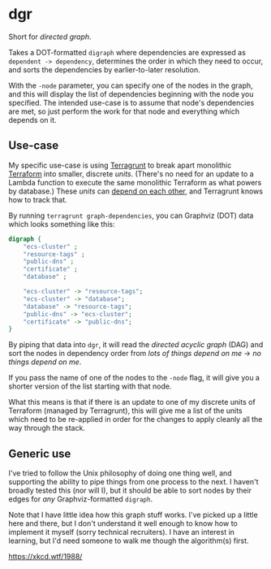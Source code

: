 # dgr

Short for _directed graph_.

Takes a DOT-formatted `digraph` where dependencies are expressed as `dependent -> dependency`, determines the order in which they need to occur, and sorts the dependencies by earlier-to-later resolution.

With the `-node` parameter, you can specify one of the nodes in the graph, and this will display the list of dependencies beginning with the node you specified. The intended use-case is to assume that node's dependencies are met, so just perform the work for that node and everything which depends on it.

## Use-case

My specific use-case is using [Terragrunt] to break apart monolithic [Terraform] into smaller, discrete _units_. (There's no need for an update to a Lambda function to execute the same monolithic Terraform as what powers by database.) These _units_ can [depend on each other](https://terragrunt.gruntwork.io/docs/features/keep-your-terraform-code-dry/), and Terragrunt knows how to track that.

By running `terragrunt graph-dependencies`, you can Graphviz (DOT) data which looks something like this:

```dot
digraph {
	"ecs-cluster" ;
	"resource-tags" ;
	"public-dns" ;
	"certificate" ;
	"database" ;

	"ecs-cluster" -> "resource-tags";
	"ecs-cluster" -> "database";
	"database" -> "resource-tags";
	"public-dns" -> "ecs-cluster";
	"certificate" -> "public-dns";
}
```

By piping that data into `dgr`, it will read the _directed acyclic graph_ (DAG) and sort the nodes in dependency order from _lots of things depend on me_ → _no things depend on me_.

If you pass the name of one of the nodes to the `-node` flag, it will give you a shorter version of the list starting with that node.

What this means is that if there is an update to one of my discrete units of Terraform (managed by Terragrunt), this will give me a list of the units which need to be re-applied in order for the changes to apply cleanly all the way through the stack.

## Generic use

I've tried to follow the Unix philosophy of doing one thing well, and supporting the ability to pipe things from one process to the next. I haven't broadly tested this (nor will I), but it should be able to sort nodes by their edges for _any_ Graphviz-formatted `digraph`.

Note that I have little idea how this graph stuff works. I've picked up a little here and there, but I don't understand it well enough to know how to implement it myself (sorry technical recruiters). I have an interest in learning, but I'd need someone to walk me though the algorithm(s) first.

<https://xkcd.wtf/1988/>

  [Terragrunt]: https://terragrunt.gruntwork.io
  [Terraform]: https://terraform.io
